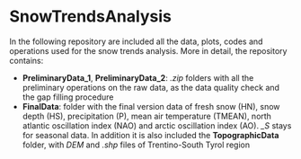 # SnowTrendsAnalysis

In the following repository are included all the data, plots, codes and operations used for the snow trends analysis. More in detail, the repository contains:
- **PreliminaryData_1**, **PreliminaryData_2**: *.zip* folders with all the preliminary operations on the raw data, as the data quality check and the gap filling procedure
- **FinalData**: folder with the final version data of fresh snow (HN), snow depth (HS), precipitation (P), mean air temperature (TMEAN), north atlantic oscillation index (NAO) and arctic oscillation index (AO). *_S* stays for seasonal data. In addition it is also included the **TopographicData** folder, with *DEM* and *.shp* files of Trentino-South Tyrol region
